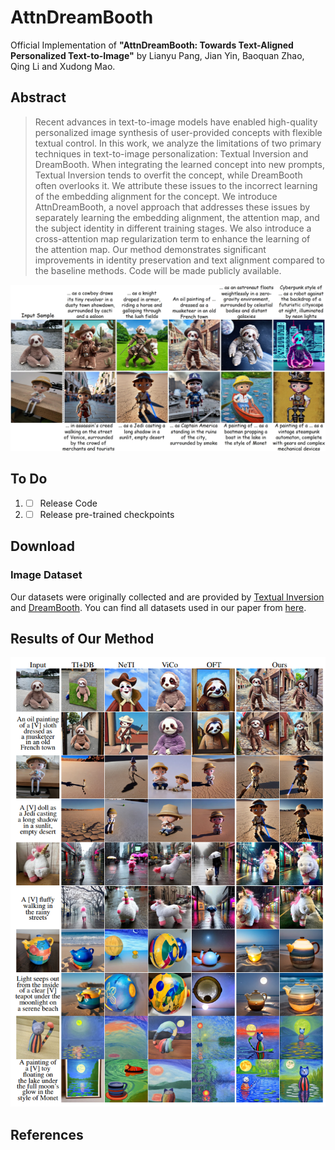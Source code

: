 # AttnDreamBooth

Official Implementation of **"AttnDreamBooth: Towards Text-Aligned Personalized Text-to-Image"** by Lianyu Pang, Jian Yin, Baoquan Zhao, Qing Li and Xudong Mao.

## Abstract
>Recent advances in text-to-image models have enabled high-quality personalized image synthesis of user-provided concepts with flexible textual control. In this work, we analyze the limitations of two primary techniques in text-to-image personalization: Textual Inversion and DreamBooth. When integrating the learned concept into new prompts, Textual Inversion tends to overfit the concept, while DreamBooth often overlooks it. We attribute these issues to the incorrect learning of the embedding alignment for the concept. We introduce AttnDreamBooth, a novel approach that addresses these issues by separately learning the embedding alignment, the attention map, and the subject identity in different training stages. We also introduce a cross-attention map regularization term to enhance the learning of the attention map. Our method demonstrates significant improvements in identity preservation and text alignment compared to the baseline methods. Code will be made publicly available.

<img src='assets/teaser.jpg'>
<!-- <a href="https://arxiv.org/abs/2312.15905"><img src="https://img.shields.io/badge/arXiv-2312.15905-b31b1b.svg" height=20.5></a> -->

## To Do
1.  - [ ] Release Code
2.  - [ ] Release pre-trained checkpoints

## Download
### Image Dataset
Our datasets were originally collected and are provided by [Textual Inversion](https://github.com/rinongal/textual_inversion) and [DreamBooth](https://github.com/google/dreambooth). You can find all datasets used in our paper from [here](https://drive.google.com/drive/folders/1lLrG95EH3pmwlYkKBRJ_q3mZtI7I1QOo?usp=sharing).

## Results of Our Method

<img src='assets/results.png'>


## References

```

```